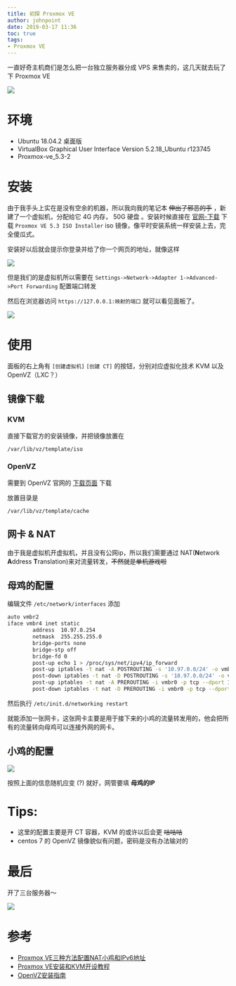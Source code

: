 ```yaml
---
title: 初探 Proxmox VE
author: johnpoint
date: 2019-03-17 11:36
toc: true
tags:
- Proxmox VE
---
```


一直好奇主机商们是怎么把一台独立服务器分成 VPS 来售卖的，这几天就去玩了 下 Proxmox VE
<!--more-->
![](https://cdn.6-d.cc/img/20190317001.jpg)

# 环境

- Ubuntu 18.04.2 桌面版
- VirtualBox Graphical User Interface Version 5.2.18_Ubuntu r123745
- Proxmox-ve_5.3-2

# 安装


由于我手头上实在是没有空余的机器，所以我向我的笔记本 ~~伸出了邪恶的手~~ ，新建了一个虚拟机，分配给它 4G 内存， 50G 硬盘 。安装时候直接在 [官网-下载](https://www.proxmox.com/en/downloads) 下载 `Proxmox VE 5.3 ISO Installer` iso 镜像，像平时安装系统一样安装上去，完全傻瓜式。


安装好以后就会提示你登录并给了你一个网页的地址，就像这样

![](https://cdn.6-d.cc/img/20190317002.jpg)

但是我们的是虚拟机所以需要在 `Settings->Network->Adapter 1->Advanced->Port Forwarding` 配置端口转发

然后在浏览器访问 `https://127.0.0.1:映射的端口` 就可以看见面板了。

![](https://cdn.6-d.cc/img/20190317003.jpg)

# 使用


面板的右上角有 `[创建虚拟机]` `[创建 CT]` 的按钮，分别对应虚拟化技术 KVM 以及 OpenVZ（LXC？）

## 镜像下载

### KVM

直接下载官方的安装镜像，并把镜像放置在  

`/var/lib/vz/template/iso`

### OpenVZ

需要到 OpenVZ 官网的 [下载页面](https://wiki.openvz.org/Download/template/precreated) 下载

放置目录是

`/var/lib/vz/template/cache`

## 网卡 & NAT

由于我是虚拟机开虚拟机，并且没有公网ip，所以我们需要通过 NAT(**N**etwork **A**ddress **T**ranslation)来对流量转发，~~不然就是单机游戏啦~~

## 母鸡的配置

编辑文件 `/etc/network/interfaces` 添加

```bash
auto vmbr2
iface vmbr4 inet static
        address  10.97.0.254
        netmask  255.255.255.0
        bridge-ports none
        bridge-stp off
        bridge-fd 0
        post-up echo 1 > /proc/sys/net/ipv4/ip_forward
        post-up iptables -t nat -A POSTROUTING -s '10.97.0.0/24' -o vmbr0 -j MASQUERADE
        post-down iptables -t nat -D POSTROUTING -s '10.97.0.0/24' -o vmbr0 -j MASQUERADE
        post-up iptables -t nat -A PREROUTING -i vmbr0 -p tcp --dport 1024 -j DNAT --to 10.97.0.1:22
        post-down iptables -t nat -D PREROUTING -i vmbr0 -p tcp --dport 1024 -j DNAT --to 10.97.0.1:22
```

然后执行 `/etc/init.d/networking restart`

就能添加一张网卡，这张网卡主要是用于接下来的小鸡的流量转发用的，他会把所有的流量转向母鸡可以连接外网的网卡。

## 小鸡的配置

![](https://cdn.6-d.cc/img/20190317004.jpg)

按照上面的信息随机应变 (?) 就好，网管要填 **母鸡的IP**

# Tips:
- 这里的配置主要是开 CT 容器，KVM 的或许以后会更 ~~咕咕咕~~
- centos 7 的 OpenVZ 镜像貌似有问题，密码是没有办法输对的

# 最后

开了三台服务器～

![](https://cdn.6-d.cc/img/20190317005.jpg)

# 参考

- [Proxmox VE三种方法配置NAT小鸡和IPv6地址](https://www.imfan.net/geek/20.html)
- [Proxmox VE安装和KVM开设教程](http://www.zrblog.net/16527.html)
- [OpenVZ安装指南](https://teddysun.com/296.html)



